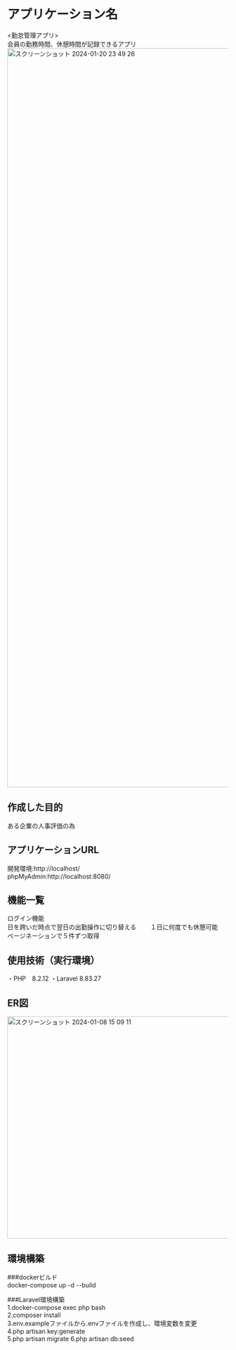 # アプリケーション名
<勤怠管理アプリ>  
会員の勤務時間、休憩時間が記録できるアプリ
<img width="1680" alt="スクリーンショット 2024-01-20 23 49 26" src="https://github.com/katsukishiori/attendance/assets/145991391/79b7f586-8310-4ecb-9ebb-37f4de2fa95b">

## 作成した目的
ある企業の人事評価の為

## アプリケーションURL  
開発環境:http://localhost/  
phpMyAdmin:http://localhost:8080/  

## 機能一覧  
ログイン機能  
日を跨いだ時点で翌日の出勤操作に切り替える　　
１日に何度でも休憩可能　　  
ページネーションで５件ずつ取得　　　　　　

## 使用技術（実行環境）  
・PHP　8.2.12
・Laravel 8.83.27  

## ER図  
<img width="505" alt="スクリーンショット 2024-01-08 15 09 11" src="https://github.com/katsukishiori/attendance/assets/145991391/889b4201-c9b0-4aee-b424-3ef1f7fd4d7a">

## 環境構築
###dockerビルド  
docker-compose up -d --build  

###Laravel環境構築  
1.docker-compose exec php bash  
2.composer install  
3.env.exampleファイルから.envファイルを作成し、環境変数を変更  
4.php artisan key:generate  
5.php artisan migrate
6.php artisan db:seed
